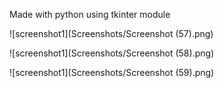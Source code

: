 Made with python using tkinter module

![screenshot1](Screenshots/Screenshot (57).png)

![screenshot1](Screenshots/Screenshot (58).png)

![screenshot1](Screenshots/Screenshot (59).png)

